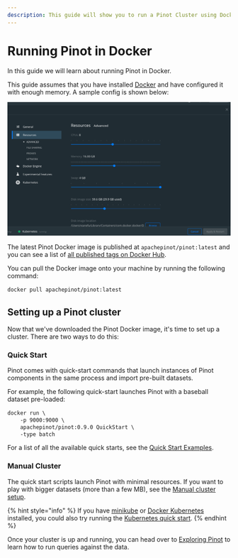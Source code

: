 ```yaml
---
description: This guide will show you to run a Pinot Cluster using Docker.
---
```


# Running Pinot in Docker

In this guide we will learn about running Pinot in Docker.

This guide assumes that you have installed [Docker](https://hub.docker.com/editions/community/docker-ce-desktop-mac) and have configured it with enough memory. A sample config is shown below:

![Sample Docker resources](<../../.gitbook/assets/image (4).png>)

The latest Pinot Docker image is published at `apachepinot/pinot:latest` and you can see a list of [all published tags on Docker Hub](https://hub.docker.com/r/apachepinot/pinot/tags).&#x20;

You can pull the Docker image onto your machine by running the following command:

```bash
docker pull apachepinot/pinot:latest
```

## Setting up a Pinot cluster

Now that we've downloaded the Pinot Docker image, it's time to set up a cluster. There are two ways to do this:

### Quick Start

Pinot comes with quick-start commands that launch instances of Pinot components in the same process and import pre-built datasets.

For example, the following quick-start launches Pinot with a baseball dataset pre-loaded:

```
docker run \
    -p 9000:9000 \
    apachepinot/pinot:0.9.0 QuickStart \
    -type batch
```

For a list of all the available quick starts, see the [Quick Start Examples](quick-start.md).

### Manual Cluster

The quick start scripts launch Pinot with minimal resources. If you want to play with bigger datasets (more than a few MB), see the [Manual cluster setup](advanced-pinot-setup.md).

{% hint style="info" %}
If you have [minikube](https://kubernetes.io/docs/tasks/tools/install-minikube/) or [Docker Kubernetes](https://www.docker.com/products/kubernetes) installed, you could also try running the [Kubernetes quick start](kubernetes-quickstart.md).
{% endhint %}

Once your cluster is up and running, you can head over to [Exploring Pinot](../components/exploring-pinot.md) to learn how to run queries against the data.
